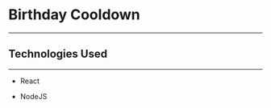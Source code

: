 <h1>Birthday Cooldown</h1>
<hr><h2>Technologies Used</h2>
<hr><ul>
<li>React</li>
</ul><ul>
<li>NodeJS</li>
</ul>
